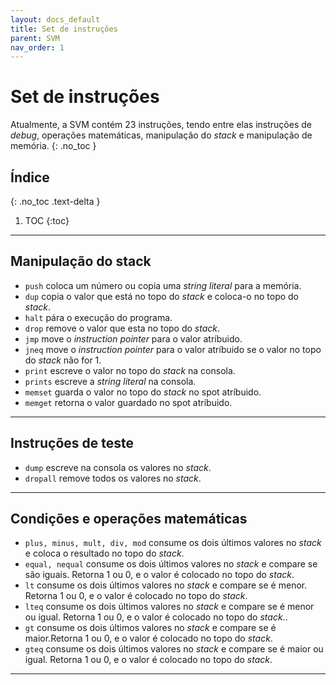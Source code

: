 ```yaml
---
layout: docs_default
title: Set de instruções
parent: SVM
nav_order: 1
---
```


# Set de instruções
Atualmente, a SVM contém 23 instruções, tendo entre elas instruções de _debug_, operações matemáticas, manipulação do _stack_ e manipulação de memória.
{: .no_toc }

## Índice
{: .no_toc .text-delta }

1. TOC
{:toc}

---

## Manipulação do stack
- `push` coloca um número ou copia uma _string literal_ para a memória.
- `dup` copia o valor que está no topo do _stack_ e coloca-o no topo do _stack_.
- `halt` pára o execução do programa.
- `drop` remove o valor que esta no topo do _stack_.
- `jmp` move o _instruction pointer_ para o valor atríbuido.
- `jneq` move o _instruction pointer_ para o valor atríbuido se o valor no topo do _stack_ não for 1.
- `print` escreve o valor no topo do _stack_ na consola.
- `prints` escreve a _string literal_ na consola.
- `memset` guarda o valor no topo do _stack_ no spot atríbuido.
- `memget` retorna o valor guardado no spot atríbuido.

---

## Instruções de teste
- `dump` escreve na consola os valores no _stack_.
- `dropall` remove todos os valores no _stack_.

---

## Condições e operações matemáticas

- `plus, minus, mult, div, mod` consume os dois últimos valores no _stack_ e coloca o resultado no topo do _stack_.
- `equal, nequal` consume os dois últimos valores no _stack_ e compare se são iguais. Retorna 1 ou 0, e o valor é colocado no topo do _stack_.
- `lt` consume os dois últimos valores no _stack_ e compare se é menor. Retorna 1 ou 0, e o valor é colocado no topo do _stack_.
- `lteq` consume os dois últimos valores no _stack_ e compare se é menor ou igual. Retorna 1 ou 0, e o valor é colocado no topo do _stack_..
- `gt` consume os dois últimos valores no _stack_ e compare se é maior.Retorna 1 ou 0, e o valor é colocado no topo do _stack_.
- `gteq` consume os dois últimos valores no _stack_ e compare se é maior ou igual. Retorna 1 ou 0, e o valor é colocado no topo do _stack_.

---